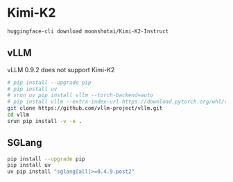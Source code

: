 # Kimi-K2

```bash
huggingface-cli download moonshotai/Kimi-K2-Instruct
```

## vLLM

vLLM 0.9.2 does not support Kimi-K2

```bash
# pip install --upgrade pip
# pip install uv
# srun uv pip install vllm --torch-backend=auto
# pip install vllm --extra-index-url https://download.pytorch.org/whl/cu128
git clone https://github.com/vllm-project/vllm.git
cd vllm
srun pip install -v -e .
```

## SGLang

```bash
pip install --upgrade pip
pip install uv
uv pip install "sglang[all]>=0.4.9.post2"
```